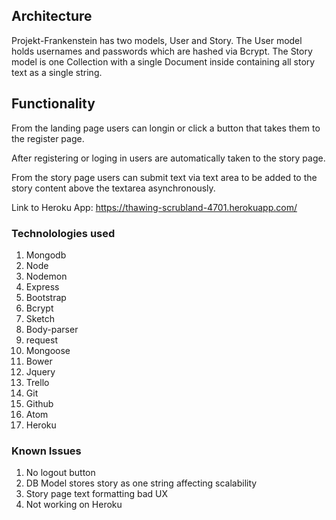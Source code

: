 ## Architecture

Projekt-Frankenstein has two models, User and Story. The User model holds usernames and passwords which are hashed via Bcrypt. The Story model is one Collection with a single Document inside containing all story text as a single string.

##  Functionality
From the landing page users can longin or click a button that takes them to the register page.

After registering or loging in users are automatically taken to the story page.

From the story page users can submit text via text area to be added to the story content above the textarea asynchronously.

Link to Heroku App: https://thawing-scrubland-4701.herokuapp.com/

### Technolologies used

1. Mongodb
2. Node
3. Nodemon
4. Express
5. Bootstrap
6. Bcrypt
7. Sketch
8. Body-parser
9. request
10. Mongoose
11. Bower
12. Jquery
13. Trello
14. Git
15. Github
16. Atom
17. Heroku

### Known Issues

1. No logout button
2. DB Model stores story as one string affecting scalability
3. Story page text formatting bad UX
4. Not working on Heroku

